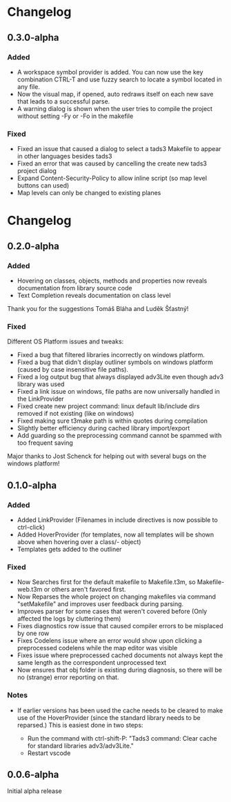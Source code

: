# Changelog

## 0.3.0-alpha

### Added
  - A workspace symbol provider is added. You can now use the key combination CTRL-T and use fuzzy search to locate a symbol located in any file.
  - Now the visual map, if opened, auto redraws itself on each new save that leads to a successful parse.
  - A warning dialog is shown when the user tries to compile the project without setting -Fy or -Fo in the makefile

### Fixed
  - Fixed an issue that caused a dialog to select a tads3 Makefile to appear in other languages besides tads3
  - Fixed an error that was caused by cancelling the create new tads3 project dialog
  - Expand Content-Security-Policy to allow inline script (so map level buttons can used)
  - Map levels can only be changed to existing planes

# Changelog

## 0.2.0-alpha

### Added
  - Hovering on classes, objects, methods and properties now reveals documentation from library source code
  - Text Completion reveals documentation on class level
  
  Thank you for the suggestions Tomáš Bláha and Luděk Šťastný!

### Fixed
  Different OS Platform issues and tweaks:

  - Fixed a bug that filtered libraries incorrectly on windows platform.
  - Fixed a bug that didn't display outliner symbols on windows platform (caused by case insensitive file paths).
  - Fixed a log output bug that always displayed adv3Lite even though adv3 library was used
  - Fixed a link issue on windows, file paths are now universally handled in the LinkProvider
  - Fixed create new project command: linux default lib/include dirs removed if not existing (like on windows)
  - Fixed making sure t3make path is within quotes during compilation
  - Slightly better efficiency during cached library import/export
  - Add guarding so the preprocessing command cannot be spammed with too frequent saving

  Major thanks to Jost Schenck for helping out with several bugs on the windows platform!

## 0.1.0-alpha

### Added

 - Added LinkProvider (Filenames in include directives is now possible to ctrl-click)
 - Added HoverProvider (for templates, now all templates will be shown above when hovering over a class/-  object)
 - Templates gets added to the outliner

### Fixed

 - Now Searches first for the default makefile to Makefile.t3m, so Makefile-web.t3m or others aren't favored first.
 - Now Reparses the whole project on changing makefiles via command "setMakefile" and improves user feedback during parsing.
 - Improves parser for some cases that weren't covered before (Only affected the logs by cluttering them)
 - Fixes diagnostics row issue that caused compiler errors to be misplaced by one row
 - Fixes Codelens issue where an error would show upon clicking a preprocessed codelens while the map editor was visible
 - Fixes issue where preprocessed cached documents not always kept the same length as the correspondent unprocessed text
 - Now ensures that obj folder is existing during diagnosis, so there will be no (strange) error reporting on that.

### Notes

 - If earlier versions has been used the cache needs to be cleared to make use of the HoverProvider (since the standard library needs to be reparsed.) This is easiest done in two steps:

   - Run the command with ctrl-shift-P: "Tads3 command: Clear cache for standard libraries adv3/adv3Lite."
   - Restart vscode


## 0.0.6-alpha

Initial alpha release 